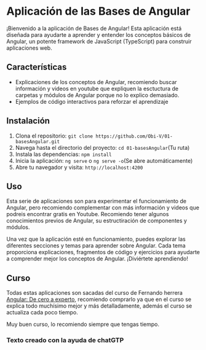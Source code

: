 
# Aplicación de las Bases de Angular

¡Bienvenido a la aplicación de Bases de Angular! Esta aplicación está diseñada para ayudarte a aprender y entender los conceptos básicos de Angular, un potente framework de JavaScript (TypeScript) para construir aplicaciones web.

## Características

- Explicaciones de los conceptos de Angular, recomiendo buscar información y videos en youtube que expliquen la esctuctura de carpetas y módulos de Angular porque no lo explico demasiado.
- Ejemplos de código interactivos para reforzar el aprendizaje

## Instalación

1. Clona el repositorio: `git clone https://github.com/Obi-V/01-basesAngular.git`
2. Navega hasta el directorio del proyecto: `cd 01-basesAngular`(Tu ruta)
3. Instala las dependencias: `npm install`
4. Inicia la aplicación: `ng serve` o `ng serve -o`(Se abre automáticamente)
5. Abre tu navegador y visita: `http://localhost:4200`

## Uso
Esta serie de aplicaciones son para experimentar el funcionamiento de Angular, pero recomiendo complementar con más información y videos que podreis encontrar gratis en Youtube.
Recomiendo tener algunos conocimientos previos de Angular, su estructiración de componentes y módulos.

Una vez que la aplicación esté en funcionamiento, puedes explorar las diferentes secciones y temas para aprender sobre Angular. Cada tema proporciona explicaciones, fragmentos de código y ejercicios para ayudarte a comprender mejor los conceptos de Angular. ¡Diviértete aprendiendo!

## Curso
Todas estas aplicaciones son sacadas del curso de Fernando herrera [Angular: De cero a experto](https://www.udemy.com/course/angular-fernando-herrera/), recomiendo comprarlo ya que en el curso se explica todo muchísimo mejor y más detalladamente, además el curso se actualiza cada poco tiempo.  

Muy buen curso, lo recomiendo siempre que tengas tiempo.


### Texto creado con la ayuda de chatGTP

